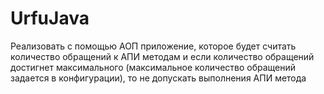 # UrfuJava
Реализовать с помощью АОП приложение, которое будет считать количество обращений к АПИ методам и если количество обращений достигнет максимального (максимальное количество обращений задается в конфигурации), то не допускать выполнения АПИ метода
